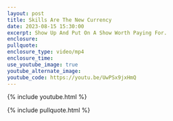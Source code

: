 ```yaml
---
layout: post
title: Skills Are The New Currency
date: 2023-08-15 15:30:00
excerpt: Show Up And Put On A Show Worth Paying For.
enclosure:
pullquote:
enclosure_type: video/mp4
enclosure_time:
use_youtube_image: true
youtube_alternate_image:
youtube_code: https://youtu.be/UwPSx9jxHmQ
---
```

{% include youtube.html %}

{% include pullquote.html %}
